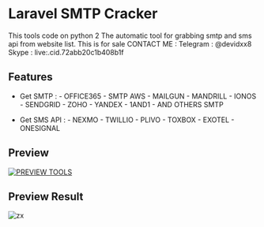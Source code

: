 # Laravel SMTP Cracker

This tools code on python 2
The automatic tool for grabbing smtp and sms api from website list.
This is for sale
CONTACT ME : Telegram : @devidxx8 Skype : live:.cid.72abb20c1b408b1f

## Features

- Get SMTP :  - OFFICE365 
              - SMTP AWS 
              - MAILGUN
              - MANDRILL
              - IONOS
              - SENDGRID
              - ZOHO
              - YANDEX
              - 1AND1
              - AND OTHERS SMTP
              
- Get SMS API : - NEXMO 
                - TWILLIO
                - PLIVO
                - TOXBOX
                - EXOTEL
                - ONESIGNAL

## Preview
[![PREVIEW TOOLS](https://img.youtube.com/vi/StTqXEQ2l-Y/0.jpg)](https://www.youtube.com/watch?v=3gidqCw-N9I "PREVIEW TOOLS")





## Preview Result
![zx](https://user-images.githubusercontent.com/89692016/139434130-4552af6f-ed27-4cdd-8dc5-e82fff7f3800.PNG)
